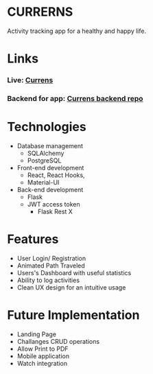 # CURRERNS 
Activity tracking app for a healthy and happy life.



# Links
### Live: [Currens](https://currens-client.herokuapp.com/home)
### Backend for app: [Currens backend repo](https://github.com/arsentieva/currens-server)



# Technologies

- Database management
	- SQLAlchemy
	- PostgreSQL
- Front-end development
	- React, React Hooks,
	- Material-UI
- Back-end development
	- Flask
	- JWT access token
        - Flask Rest X
	
# Features
- User Login/ Registration
- Animated Path Traveled
- Users's Dashboard with useful statistics
- Ability to log activities
- Clean UX design for an intuitive usage


# Future Implementation
- Landing Page
- Challanges CRUD operations
- Allow Print to PDF
- Mobile application
- Watch integration
